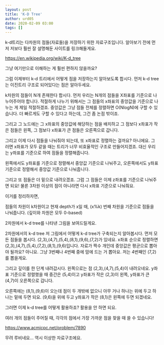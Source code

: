 ```yaml
---
layout: post
title: 'K-D Tree'
author: urd05
date: 2020-02-09 03:00
tags: []
---
```


k-d트리는 다차원의 점들(자료들)을 저장하기 위한 자료구조입니다. 알아보기 전에 먼저 저보다 훨씬 잘 설명해둔 사이트를 링크해둘게요.



https://en.wikipedia.org/wiki/K-d_tree

그냥 여기만으로 이해하는 게 훨씬 편하지 않을까요?



그럼 이제부터 k-d 트리에서 어떻게 점을 저장하는지 알아보도록 합시다. 먼저 k-d tree는 이진트리 구조로 되어있다는 점은 알아두세요.



k차원의 점들이 N개 존재한다 합시다. 먼저 우리는 N개의 점들을 X좌표를 기준으로 나누어주어야 합니다. 적절하게 나누기 위해서는 그 점들의 x좌표의 중앙값을 기준으로 나누는 게 제일 적절하겠죠. 중앙값은 그냥 점들 전체를 정렬하면 O(NlogN)에 구할 수 있습니다. 더 빠르게도 구할 수 있다고 하는데, 그건 좀 논점 밖이죠.



그리고 그 노드에는 그 x좌표의 중앙값에 해당하는 점을 배치하고 그 점보다 x좌표가 작은 점들은 왼쪽, 그 점보다 x좌표가 큰 점들은 오른쪽으로 갑니다.



그리고 이제 다시 점들을 나눠줘야 되는데, 또 x좌표로 정렬하는 걸까요? 아니에요. 그러면 x좌표가 모두 같을 때는 트리가 너무 비효율적인 구조로 만들어지겠죠. 대신 우리는 y좌표를 기준으로 하여 점들을 정렬해줍니다.



왼쪽에서도 y좌표를 기준으로 정렬해서 중앙값 기준으로 나눠주고, 오른쪽에서도 y좌표 기준으로 정렬해서 중앙값 기준으로 나눠줍니다.



그리고 또 점들은 더 밑으로 내려오겠죠. 그럼 그 점들은 이제 z좌표를 기준으로 나눠주면 되요! 물론 3차원 이상의 점이 아니라면 다시 x좌표 기준으로 나눠줘요.



이거를 정리하자면,

점들의 차원이 k차원이고 현재 depth가 x일 때, (x%k) 번째 차원을 기준으로 점들을 나눠줍니다. (깊이와 차원은 모두 0-based)



2차원에서 k-d tree를 나타낸 그림을 보여드릴게요.






2차원에서의 k-d tree
저 그림에서 어떻게 k-d tree가 구축되는지 알아봅시다. 먼저 모든 점들을 봅시다. (2,3),(4,7),(5,4),(8,1),(9,6),(7,2)가 있네요. x좌표 순으로 정렬하면 (2,3),(4,7),(5,4),(7,2),(8,1),(9,6)입니다. 자료가 짝수 개인데 중앙값은 평균으로 뽑아야 될까요? 아니요. 그냥 3번째나 4번째 중에 맘에 드는 거 뽑아요. 저는 4번째인 (7,2)를 뽑을게요.



그리고 깊이를 한 단계 내려갑시다. 왼쪽으로는 점 (2,3),(4,7),(5,4)이 내려오네요. y좌표 기준으로 정렬했을 때 중간은 (5,4)이고 y좌표가 작은 (2,3)이 왼쪽, y좌표가 큰 (4,7)이 오른쪽으로 갑니다.



오른쪽에는 (8,1),(9,6)이 오는데 점이 두 개밖에 없으니 아무 거나 하나는 위에 두고 하나는 밑에 두면 되요. (9,6)을 위에 두고 y좌표가 작은 (8,1)은 왼쪽에 두면 되겠네요.



그러면 이제 k-d tree를 어떻게 활용하죠? 활용을 안 하면 되요.



여러 개의 점들이 주어질 때, 각각의 점에서 가장 가까운 점을 찾을 때 쓸 수 있습니다!



https://www.acmicpc.net/problem/7890


무려 루비네요... 역시 이상한 자료구조에요.



